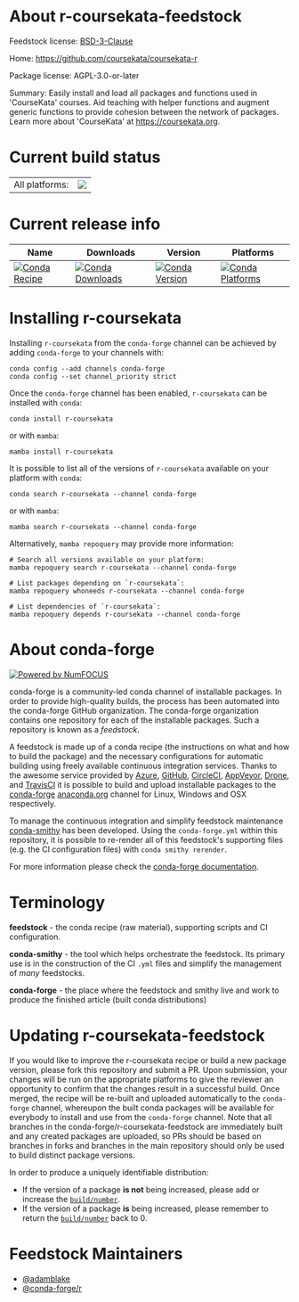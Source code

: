 About r-coursekata-feedstock
============================

Feedstock license: [BSD-3-Clause](https://github.com/conda-forge/r-coursekata-feedstock/blob/main/LICENSE.txt)

Home: https://github.com/coursekata/coursekata-r

Package license: AGPL-3.0-or-later

Summary: Easily install and load all packages and functions used in 'CourseKata' courses. Aid teaching with helper functions and augment generic functions to provide cohesion between the network of packages. Learn more about 'CourseKata' at <https://coursekata.org>.

Current build status
====================


<table><tr><td>All platforms:</td>
    <td>
      <a href="https://dev.azure.com/conda-forge/feedstock-builds/_build/latest?definitionId=22480&branchName=main">
        <img src="https://dev.azure.com/conda-forge/feedstock-builds/_apis/build/status/r-coursekata-feedstock?branchName=main">
      </a>
    </td>
  </tr>
</table>

Current release info
====================

| Name | Downloads | Version | Platforms |
| --- | --- | --- | --- |
| [![Conda Recipe](https://img.shields.io/badge/recipe-r--coursekata-green.svg)](https://anaconda.org/conda-forge/r-coursekata) | [![Conda Downloads](https://img.shields.io/conda/dn/conda-forge/r-coursekata.svg)](https://anaconda.org/conda-forge/r-coursekata) | [![Conda Version](https://img.shields.io/conda/vn/conda-forge/r-coursekata.svg)](https://anaconda.org/conda-forge/r-coursekata) | [![Conda Platforms](https://img.shields.io/conda/pn/conda-forge/r-coursekata.svg)](https://anaconda.org/conda-forge/r-coursekata) |

Installing r-coursekata
=======================

Installing `r-coursekata` from the `conda-forge` channel can be achieved by adding `conda-forge` to your channels with:

```
conda config --add channels conda-forge
conda config --set channel_priority strict
```

Once the `conda-forge` channel has been enabled, `r-coursekata` can be installed with `conda`:

```
conda install r-coursekata
```

or with `mamba`:

```
mamba install r-coursekata
```

It is possible to list all of the versions of `r-coursekata` available on your platform with `conda`:

```
conda search r-coursekata --channel conda-forge
```

or with `mamba`:

```
mamba search r-coursekata --channel conda-forge
```

Alternatively, `mamba repoquery` may provide more information:

```
# Search all versions available on your platform:
mamba repoquery search r-coursekata --channel conda-forge

# List packages depending on `r-coursekata`:
mamba repoquery whoneeds r-coursekata --channel conda-forge

# List dependencies of `r-coursekata`:
mamba repoquery depends r-coursekata --channel conda-forge
```


About conda-forge
=================

[![Powered by
NumFOCUS](https://img.shields.io/badge/powered%20by-NumFOCUS-orange.svg?style=flat&colorA=E1523D&colorB=007D8A)](https://numfocus.org)

conda-forge is a community-led conda channel of installable packages.
In order to provide high-quality builds, the process has been automated into the
conda-forge GitHub organization. The conda-forge organization contains one repository
for each of the installable packages. Such a repository is known as a *feedstock*.

A feedstock is made up of a conda recipe (the instructions on what and how to build
the package) and the necessary configurations for automatic building using freely
available continuous integration services. Thanks to the awesome service provided by
[Azure](https://azure.microsoft.com/en-us/services/devops/), [GitHub](https://github.com/),
[CircleCI](https://circleci.com/), [AppVeyor](https://www.appveyor.com/),
[Drone](https://cloud.drone.io/welcome), and [TravisCI](https://travis-ci.com/)
it is possible to build and upload installable packages to the
[conda-forge](https://anaconda.org/conda-forge) [anaconda.org](https://anaconda.org/)
channel for Linux, Windows and OSX respectively.

To manage the continuous integration and simplify feedstock maintenance
[conda-smithy](https://github.com/conda-forge/conda-smithy) has been developed.
Using the ``conda-forge.yml`` within this repository, it is possible to re-render all of
this feedstock's supporting files (e.g. the CI configuration files) with ``conda smithy rerender``.

For more information please check the [conda-forge documentation](https://conda-forge.org/docs/).

Terminology
===========

**feedstock** - the conda recipe (raw material), supporting scripts and CI configuration.

**conda-smithy** - the tool which helps orchestrate the feedstock.
                   Its primary use is in the construction of the CI ``.yml`` files
                   and simplify the management of *many* feedstocks.

**conda-forge** - the place where the feedstock and smithy live and work to
                  produce the finished article (built conda distributions)


Updating r-coursekata-feedstock
===============================

If you would like to improve the r-coursekata recipe or build a new
package version, please fork this repository and submit a PR. Upon submission,
your changes will be run on the appropriate platforms to give the reviewer an
opportunity to confirm that the changes result in a successful build. Once
merged, the recipe will be re-built and uploaded automatically to the
`conda-forge` channel, whereupon the built conda packages will be available for
everybody to install and use from the `conda-forge` channel.
Note that all branches in the conda-forge/r-coursekata-feedstock are
immediately built and any created packages are uploaded, so PRs should be based
on branches in forks and branches in the main repository should only be used to
build distinct package versions.

In order to produce a uniquely identifiable distribution:
 * If the version of a package **is not** being increased, please add or increase
   the [``build/number``](https://docs.conda.io/projects/conda-build/en/latest/resources/define-metadata.html#build-number-and-string).
 * If the version of a package **is** being increased, please remember to return
   the [``build/number``](https://docs.conda.io/projects/conda-build/en/latest/resources/define-metadata.html#build-number-and-string)
   back to 0.

Feedstock Maintainers
=====================

* [@adamblake](https://github.com/adamblake/)
* [@conda-forge/r](https://github.com/conda-forge/r/)

